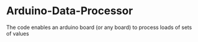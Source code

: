 # Arduino-Data-Processor
The code enables an arduino board (or any board) to process loads of sets of values
